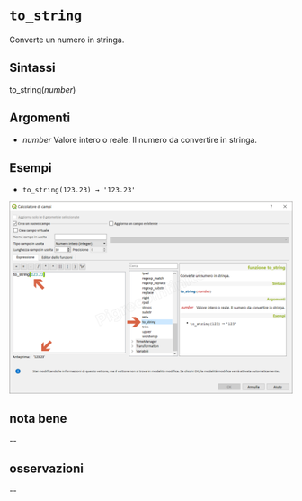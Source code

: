 # `to_string`

Converte un numero in stringa.

## Sintassi

to_string(_number_)

## Argomenti

* _number_ Valore intero o reale. Il numero da convertire in stringa.

## Esempi

* `to_string(123.23) → '123.23'`

![](/img/stringhe_di_testo/to_string/to_string1.png)

## nota bene

--

## osservazioni

--